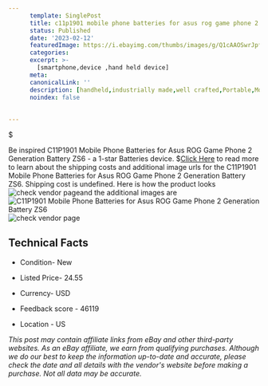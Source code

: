 ```yaml
---
      template: SinglePost
      title: c11p1901 mobile phone batteries for asus rog game phone 2 generation battery zs6
      status: Published
      date: '2023-02-12'
      featuredImage: https://i.ebayimg.com/thumbs/images/g/Q1cAAOSwrJpfZ0fP/s-l225.jpg
      categories: 
      excerpt: >-
        [smartphone,device ,hand held device]
      meta:
      canonicalLink: ''
      description: [handheld,industrially made,well crafted,Portable,Mobile,Compact,Convenient,Lightweight,Maneuverable,Man-portable,Miniature,Carriable,Hand-held,Light,Holdable,Transportable,Mobile device,Pocket-sized,On-the-go,Wireless,Cordless,Compact size,Convenient size, smartphone,device ,hand held device]
      noindex: false
      
        
---
```

$

Be inspired C11P1901 Mobile Phone Batteries for Asus ROG Game Phone 2 Generation Battery ZS6 - a 1-star Batteries device.
$[Click Here](https://www.ebay.com/itm/155341809232?hash=item242b17e650%3Ag%3AQ1cAAOSwrJpfZ0fP&mkevt=1&mkcid=1&mkrid=711-53200-19255-0&campid=%253CePNCampaignId%253E&customid=%253CreferenceId%253E&toolid=10049) to read more to learn about the shipping costs and additional image urls for the C11P1901 Mobile Phone Batteries for Asus ROG Game Phone 2 Generation Battery ZS6. Shipping cost is undefined. Here is how the product looks ![check vendor page](https://i.ebayimg.com/thumbs/images/g/Q1cAAOSwrJpfZ0fP/s-l225.jpg)and the additional images are![C11P1901 Mobile Phone Batteries for Asus ROG Game Phone 2 Generation Battery ZS6](https://i.ebayimg.com/images/g/Q1cAAOSwrJpfZ0fP/s-l1600.jpg)![check vendor page](https://origin-galleryplus.ebayimg.com/ws/web/155341809232_2_0_1/225x225.jpg)



 ## Technical Facts 



     
      

 - Condition- New 


      

 - Listed Price- 24.55 


      

 - Currency- USD 


      

 - Feedback score - 46119 


      

 - Location - US 


      
      

 *_This post may contain affiliate links from eBay and other third-party websites. As an eBay affiliate, we earn from qualifying purchases. Although we do our best to keep the information up-to-date and accurate, please check the date and all details with the vendor's website before making a purchase. Not all data may be accurate._*






